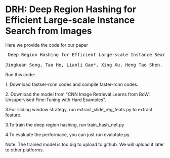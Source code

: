 <h1> DRH: Deep Region Hashing for Efficient Large-scale Instance Search from Images</h1>
<p> Here we provide the code for our paper </p>
<pre> Deep Region Hashing for Efficient Large-scale Instance Search from Images <br>
Jingkuan Song, Tao He, Lianli Gao*, Xing Xu, Heng Tao Shen. <a href="https://arxiv.org/abs/1701.07901">Archive </a>
</pre>

<p>Run this code:</p>
<p>1. Download fastser-rcnn codes and compile faster-rcnn codes.</p>
<p>2. Download the model from  "CNN Image Retrieval Learns from BoW: Unsupervised Fine-Tuning with Hard Examples".</p>
<p>3.For sliding window strategy, run extract_slide_reg_feats.py to extract feature.</p>
<p>3.To train the deep region hashing, run train_hash_net.py </p>
<p>4.To evaluate the performace, you can just run evalutate.py. </p>
<p>Note. The trained model is too big to upload to github. We will upload it later to other platforms. </p>

